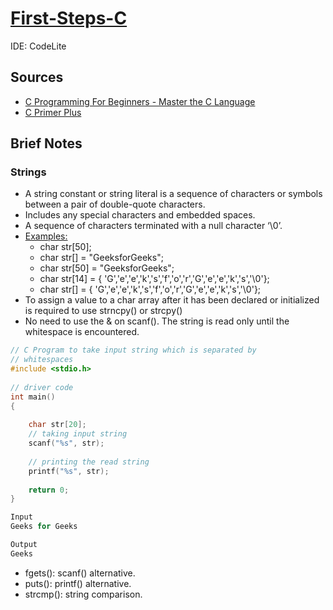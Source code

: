 # [First-Steps-C](https://github.com/asofcs/First-Steps-C/tree/main)

IDE: CodeLite

## Sources
- [C Programming For Beginners - Master the C Language](https://www.udemy.com/course/c-programming-for-beginners-/)
- [C Primer Plus](https://www.oreilly.com/library/view/c-primer-plus/9780133432398/)

## Brief Notes
### Strings
- A string constant or string literal is a sequence of characters or symbols between a pair of double-quote characters.
- Includes any special characters and embedded spaces.
- A sequence of characters terminated with a null character ‘\0’.
- [Examples:](https://www.geeksforgeeks.org/strings-in-c/)
    - char str[50];
    - char str[] = "GeeksforGeeks";
    - char str[50] = "GeeksforGeeks";
    - char str[14] = { 'G','e','e','k','s','f','o','r','G','e','e','k','s','\0'};
    - char str[] = { 'G','e','e','k','s','f','o','r','G','e','e','k','s','\0'};
- To assign a value to a char array after it has been declared or initialized is required to use strncpy() or strcpy()
- No need to use the & on scanf(). The string is read only until the whitespace is encountered.
```c
// C Program to take input string which is separated by
// whitespaces
#include <stdio.h>
 
// driver code
int main()
{
 
    char str[20];
    // taking input string
    scanf("%s", str);
 
    // printing the read string
    printf("%s", str);
   
    return 0;
}

Input
Geeks for Geeks

Output
Geeks
```
- fgets(): scanf() alternative.
- puts(): printf() alternative.
- strcmp(): string comparison.

  


